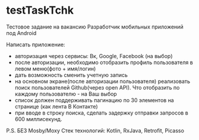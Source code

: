 # testTaskTchk

Тестовое задание на вакансию Разработчик мобильных приложений под Android

Написать приложение:
- авторизация через сервисы: Вк, Google, Facebook (на выбор)
- после авторизации, необходимо отобразить профиль пользователя в левом меню(фото + имя/логин)
- дать возможность сменить учетную запись
- на основном экране(после авторизации пользователя) реализовать поиск пользователей Github(через open API). Что отобразить по каждому пользователю - на Ваш выбор
- список должен поддерживать пагинацию по 30 элементов на странице (как лента В Контакте)
- при вводе в строку поиска, сделать задержку отправки запросов в 600 миллисекунд.

P.S. БЕЗ Mosby/Moxy
Стек технологий: Kotlin, RxJava, Retrofit, Picasso
